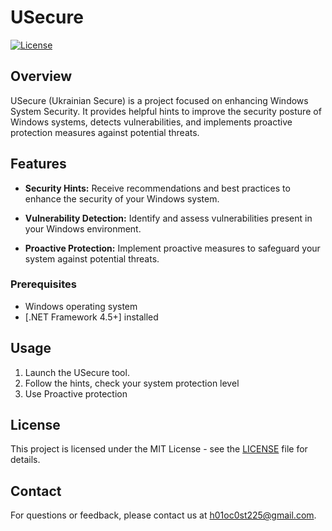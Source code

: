 # USecure

[![License](https://img.shields.io/badge/license-MIT-blue.svg)](https://opensource.org/licenses/MIT)

## Overview

USecure (Ukrainian Secure) is a project focused on enhancing Windows System Security. It provides helpful hints to improve the security posture of Windows systems, detects vulnerabilities, and implements proactive protection measures against potential threats.

## Features

- **Security Hints:** Receive recommendations and best practices to enhance the security of your Windows system.

- **Vulnerability Detection:** Identify and assess vulnerabilities present in your Windows environment.

- **Proactive Protection:** Implement proactive measures to safeguard your system against potential threats.

### Prerequisites

- Windows operating system
- [.NET Framework 4.5+] installed

## Usage

1. Launch the USecure tool.
2. Follow the hints, check your system protection level
3. Use Proactive protection

## License

This project is licensed under the MIT License - see the [LICENSE](LICENSE) file for details.

## Contact

For questions or feedback, please contact us at [h01oc0st225@gmail.com](mailto:h01oc0st225@gmail.com).

